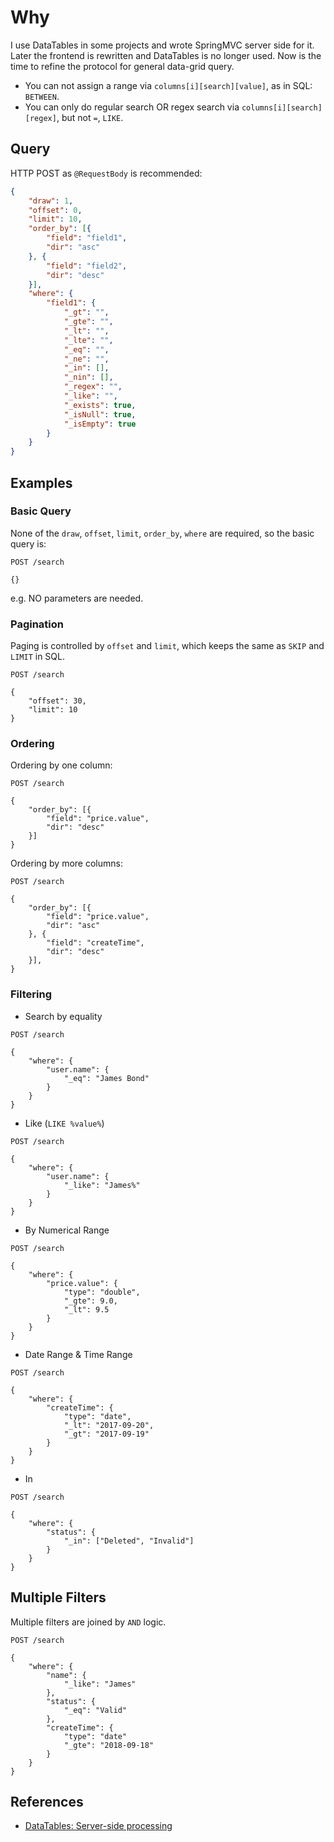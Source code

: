 # Why #

I use DataTables in some projects and wrote SpringMVC server side for it. Later the frontend is rewritten and DataTables is no longer used. Now is the time to refine the protocol for general data-grid query. 

* You can not assign a range via `columns[i][search][value]`, as in SQL: `BETWEEN`.
* You can only do regular search OR regex search via `columns[i][search][regex]`, but not `=`, `LIKE`.

## Query ##

HTTP POST as `@RequestBody` is recommended:

```json
{
    "draw": 1,
    "offset": 0,
    "limit": 10,
    "order_by": [{
        "field": "field1",
        "dir": "asc"
    }, {
        "field": "field2",
        "dir": "desc"
    }],
    "where": {
        "field1": {
            "_gt": "",
            "_gte": "",
            "_lt": "",
            "_lte": "",
            "_eq": "",
            "_ne": "",
            "_in": [],
            "_nin": [],
            "_regex": "",
            "_like": "",
            "_exists": true,
            "_isNull": true,
            "_isEmpty": true
        }
    }
}
```

## Examples ##

### Basic Query ###

None of the `draw`, `offset`, `limit`, `order_by`, `where` are required, so the basic query is:

```http
POST /search

{}
```

e.g. NO parameters are needed.

### Pagination ###

Paging is controlled by `offset` and `limit`, which keeps the same as `SKIP` and `LIMIT` in SQL. 

```http
POST /search

{
    "offset": 30,
    "limit": 10
}
```

### Ordering ###

Ordering by one column:

```http
POST /search

{
    "order_by": [{
        "field": "price.value",
        "dir": "desc"
    }]
}
```

Ordering by more columns: 

```http
POST /search

{
    "order_by": [{
        "field": "price.value",
        "dir": "asc"
    }, {
        "field": "createTime",
        "dir": "desc"
    }],
}
```

### Filtering ###

* Search by equality

```http
POST /search

{
    "where": {
        "user.name": {
            "_eq": "James Bond"
        }
    }
}
```

* Like (`LIKE %value%`)

```http
POST /search

{
    "where": {
        "user.name": {
            "_like": "James%"
        }
    }
}
```

* By Numerical Range

```http
POST /search

{
    "where": {
        "price.value": {
            "type": "double",
            "_gte": 9.0,
            "_lt": 9.5
        }
    }
}
```

* Date Range & Time Range

```http
POST /search

{
    "where": {
        "createTime": {
            "type": "date",
            "_lt": "2017-09-20",
            "_gt": "2017-09-19"
        }
    }
}
```

* In

```http
POST /search

{
    "where": {
        "status": {
            "_in": ["Deleted", "Invalid"]
        }
    }
}
```

## Multiple Filters ##

Multiple filters are joined by `AND` logic.

```http
POST /search

{
    "where": {
        "name": {
            "_like": "James"
        },
        "status": {
            "_eq": "Valid"
        },
        "createTime": {
            "type": "date"
            "_gte": "2018-09-18"
        }
    }
}

```

## References ##

* [DataTables: Server-side processing](https://datatables.net/manual/server-side)
